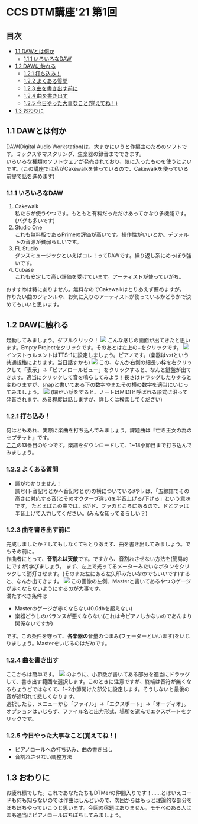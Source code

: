 <!-- omit in toc -->
# CCS DTM講座'21 第1回
<!-- omit in toc -->
## 目次
* [1.1 DAWとは何か](#11-dawとは何か)
	* [1.1.1 いろいろなDAW](#111-いろいろなdaw)
* [1.2 DAWに触れる](#12-dawに触れる)
	* [1.2.1 打ち込み！](#121-打ち込み)
	* [1.2.2 よくある質問](#122-よくある質問)
	* [1.2.3 曲を書き出す前に](#123-曲を書き出す前に)
	* [1.2.4 曲を書き出す](#124-曲を書き出す)
	* [1.2.5 今日やった大事なこと(覚えてね！)](#125-今日やった大事なこと覚えてね)
* [1.3 おわりに](#13-おわりに)

## 1.1 DAWとは何か

DAW(Digital Audio Workstation)は、大まかにいうと作編曲のためのソフトです。ミックスやマスタリング、生楽器の録音までできます。  
いろいろな種類のソフトウェアが発売されており、気に入ったものを使うとよいです。(この講座では私がCakewalkを使っているので、Cakewalkを使っている前提で話を進めます)

### 1.1.1 いろいろなDAW

1. Cakewalk  
	私たちが使うやつです。もともと有料だっただけあってかなり多機能です。(バグも多いです)	
1. Studio One  
	これも無料版であるPrimeの評価が高いです。操作性がいいとか。デフォルトの音源が貧弱らしいです。
1. FL Studio  
	ダンスミュージックといえばコレ！ってDAWです。繰り返し系にめっぽう強いです。
1. Cubase  
	これも安定して高い評価を受けています。アーティストが使っていがち。

おすすめは特にありません。無料なのでCakewalkはとりあえず薦めますが。  
作りたい曲のジャンルや、お気に入りのアーティストが使っているかどうかで決めてもいいと思います。

## 1.2 DAWに触れる

起動してみましょう。ダブルクリック！
![](./images/dtm001.png)
こんな感じの画面が出てきたと思います。Empty Projectをクリックです。そのあとは左上の+をクリックです。
![](./images/dtm002.png)
インストゥルメントはTTS-1に設定しましょう。ピアノです。(楽器はvstという共通規格によります。当日話すかも)
![](./images/dtm003.png)
この、なんか右側の細長い枠を右クリックして「表示」→「ピアノロールビュー」をクリックすると、なんと鍵盤が出てきます。適当にクリックして音を鳴らしてみよう！長さはドラッグしたりすると変わりますが、snapと書いてある下の数字やまたその横の数字を適当にいじってみましょう。
![](./images/dtm004.png)
(細かい話をすると、ノートはMIDIと呼ばれる形式に沿って発音されます。ある程度は話しますが、詳しくは検索してください)

### 1.2.1 打ち込み！

何はともあれ、実際に楽曲を打ち込んでみましょう。課題曲は『亡き王女の為のセプテット』です。  
[ここ](https://easypianoscore.jp/sheetList.php?titleid=kouma)の13番目のやつです。楽譜をダウンロードして、1~18小節目まで打ち込んでみましょう。

### 1.2.2 よくある質問
* 調がわかりません！  
	調号(ト音記号とかヘ音記号とか)の横についている♯や♭は、「五線譜でその高さに対応する音(とそのオクターブ違い)を半音上げる/下げる」という意味です。 
	たとえばこの曲では、♯がド、ファのところにあるので、ドとファは半音上げて入力してください。(みんな知ってるらしい？)

### 1.2.3 曲を書き出す前に
完成しましたか？してもしなくてもとりあえず、曲を書き出してみましょう。でもその前に。  
作曲者にとって、**音割れは天敵**です。ですから、音割れさせない方法を(簡易的にですが)学びましょう。
まず、左上で光ってるメーターみたいなボタンをクリックして消灯させます。(そのまた左にある左矢印みたいなのでもいいです)すると、なんか出てきます。
![](./images/dtm005.png)
この画像の左側、Masterと書いてあるやつのゲージが赤くならないようにするのが大事です。  
満たすべき条件は
* Masterのゲージが赤くならない(0.0dbを超えない)
* 楽器どうしのバランスが悪くならない(これは今ピアノしかないのであんまり関係ないですが)

です。この条件を守って、**各楽器の**音量のつまみ(フェーダーといいます)をいじりましょう。Masterをいじるのはだめです。

### 1.2.4 曲を書き出す
ここからは簡単です。
![](./images/dtm006.png)
のように、小節数が書いてある部分を適当にドラッグして、書き出す範囲を選択します。このときに注意ですが、終端は音符が無くなるちょうどではなくて、1~2小節開けた部分に設定します。そうしないと最後の音が途切れて悲しくなります。  
選択したら、メニューから「ファイル」→「エクスポート」→「オーディオ」。オプションはいじらず、ファイル名と出力形式、場所を選んでエクスポートをクリックです。

### 1.2.5 今日やった大事なこと(覚えてね！)
* ピアノロールへの打ち込み、曲の書き出し
* 音割れさせない調整方法

## 1.3 おわりに
お疲れ様でした。これであなたたちもDTMerの仲間入りです！……とはいえコードも何も知らないのでは作曲はしんどいので、次回からはもっと理論的な部分をぼちぼちやっていこうと思います。今回の宿題はありません。モチベのある人はまあ適当にピアノロールぽちぽちしてみましょう。